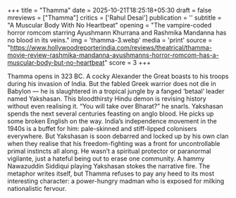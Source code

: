 +++
title = "Thamma"
date = 2025-10-21T18:25:18+05:30
draft = false
mreviews = ["Thamma"]
critics = ['Rahul Desai']
publication = ''
subtitle = "A Muscular Body With No Heartbeat"
opening = "The vampire-coded horror romcom starring Ayushmann Khurrana and Rashmika Mandanna has no blood in its veins."
img = 'thamma-3.webp'
media = 'print'
source = "https://www.hollywoodreporterindia.com/reviews/theatrical/thamma-movie-review-rashmika-mandanna-ayushmanns-horror-romcom-has-a-muscular-body-but-no-heartbeat"
score = 3
+++

Thamma opens in 323 BC. A cocky Alexander the Great boasts to his troops during his invasion of India. But the fabled Greek warrior does not die in Babylon — he is slaughtered in a tropical jungle by a fanged ‘betaal’ leader named Yakshasan. This bloodthirsty Hindu demon is revising history without even realising it. “You will take over Bharat?” he snarls. Yakshasan spends the next several centuries feasting on anglo blood. He picks up some broken English on the way. India’s independence movement in the 1940s is a buffet for him: pale-skinned and stiff-lipped colonisers everywhere. But Yakshasan is soon debarred and locked up by his own clan when they realise that his freedom-fighting was a front for uncontrollable primal instincts all along. He wasn’t a spiritual protector or paranormal vigilante, just a hateful being out to erase one community. A hammy Nawazuddin Siddiqui playing Yakshasan stokes the narrative fire. The metaphor writes itself, but Thamma refuses to pay any heed to its most interesting character: a power-hungry madman who is exposed for milking nationalistic fervour.
